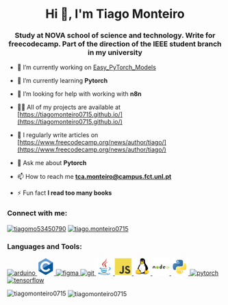 <h1 align="center">Hi 👋, I'm Tiago Monteiro</h1>
<h3 align="center">Study at NOVA school of science and technology. Write for freecodecamp. Part of the direction of the IEEE student branch in my university</h3>

- 🔭 I’m currently working on [Easy_PyTorch_Models](https://github.com/IEEE-NOVA-SB/Easy_PyTorch_Models)

- 🌱 I’m currently learning **Pytorch**

- 🤝 I’m looking for help with working with **n8n**

- 👨‍💻 All of my projects are available at [https://tiagomonteiro0715.github.io/](https://tiagomonteiro0715.github.io/)

- 📝 I regularly write articles on [https://www.freecodecamp.org/news/author/tiago/](https://www.freecodecamp.org/news/author/tiago/)

- 💬 Ask me about **Pytorch**

- 📫 How to reach me **tca.monteiro@campus.fct.unl.pt**

- ⚡ Fun fact **I read too many books**

<h3 align="left">Connect with me:</h3>
<p align="left">
<a href="https://twitter.com/tiagomo53450790" target="blank"><img align="center" src="https://raw.githubusercontent.com/rahuldkjain/github-profile-readme-generator/master/src/images/icons/Social/twitter.svg" alt="tiagomo53450790" height="30" width="40" /></a>
<a href="https://instagram.com/tiago.monteiro0715" target="blank"><img align="center" src="https://raw.githubusercontent.com/rahuldkjain/github-profile-readme-generator/master/src/images/icons/Social/instagram.svg" alt="tiago.monteiro0715" height="30" width="40" /></a>
</p>

<h3 align="left">Languages and Tools:</h3>
<p align="left"> <a href="https://www.arduino.cc/" target="_blank" rel="noreferrer"> <img src="https://cdn.worldvectorlogo.com/logos/arduino-1.svg" alt="arduino" width="40" height="40"/> </a> <a href="https://www.cprogramming.com/" target="_blank" rel="noreferrer"> <img src="https://raw.githubusercontent.com/devicons/devicon/master/icons/c/c-original.svg" alt="c" width="40" height="40"/> </a> <a href="https://www.figma.com/" target="_blank" rel="noreferrer"> <img src="https://www.vectorlogo.zone/logos/figma/figma-icon.svg" alt="figma" width="40" height="40"/> </a> <a href="https://git-scm.com/" target="_blank" rel="noreferrer"> <img src="https://www.vectorlogo.zone/logos/git-scm/git-scm-icon.svg" alt="git" width="40" height="40"/> </a> <a href="https://www.java.com" target="_blank" rel="noreferrer"> <img src="https://raw.githubusercontent.com/devicons/devicon/master/icons/java/java-original.svg" alt="java" width="40" height="40"/> </a> <a href="https://developer.mozilla.org/en-US/docs/Web/JavaScript" target="_blank" rel="noreferrer"> <img src="https://raw.githubusercontent.com/devicons/devicon/master/icons/javascript/javascript-original.svg" alt="javascript" width="40" height="40"/> </a> <a href="https://www.linux.org/" target="_blank" rel="noreferrer"> <img src="https://raw.githubusercontent.com/devicons/devicon/master/icons/linux/linux-original.svg" alt="linux" width="40" height="40"/> </a> <a href="https://nodejs.org" target="_blank" rel="noreferrer"> <img src="https://raw.githubusercontent.com/devicons/devicon/master/icons/nodejs/nodejs-original-wordmark.svg" alt="nodejs" width="40" height="40"/> </a> <a href="https://www.python.org" target="_blank" rel="noreferrer"> <img src="https://raw.githubusercontent.com/devicons/devicon/master/icons/python/python-original.svg" alt="python" width="40" height="40"/> </a> <a href="https://pytorch.org/" target="_blank" rel="noreferrer"> <img src="https://www.vectorlogo.zone/logos/pytorch/pytorch-icon.svg" alt="pytorch" width="40" height="40"/> </a> <a href="https://www.tensorflow.org" target="_blank" rel="noreferrer"> <img src="https://www.vectorlogo.zone/logos/tensorflow/tensorflow-icon.svg" alt="tensorflow" width="40" height="40"/> </a> </p>

<p><img align="left" src="https://github-readme-stats.vercel.app/api/top-langs?username=tiagomonteiro0715&show_icons=true&locale=en&layout=compact" alt="tiagomonteiro0715" /></p>

<p>&nbsp;<img align="center" src="https://github-readme-stats.vercel.app/api?username=tiagomonteiro0715&show_icons=true&locale=en" alt="tiagomonteiro0715" /></p>

